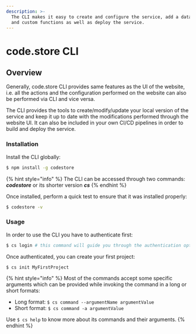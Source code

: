 ```yaml
---
description: >-
  The CLI makes it easy to create and configure the service, add a data schema
  and custom functions as well as deploy the service.
---
```


# code.store CLI

## Overview

Generally, code.store CLI provides same features as the UI of the website, i.e. all the actions and the configuration performed on the website can also be performed via CLI and vice versa.

The CLI provides the tools to create/modify/update your local version of the service and keep it up to date with the modifications performed through the website UI. It can also be included in your own CI/CD pipelines in order to build and deploy the service.

### Installation

Install the CLI globally:

```bash
$ npm install -g codestore
```

{% hint style="info" %}
The CLI can be accessed through two commands: _**codestore**_ or its shorter version _**cs**_
{% endhint %}

Once installed, perform a quick test to ensure that it was installed properly:

```bash
$ codestore -v
```

### Usage

In order to use the CLI you have to authenticate first:

```bash
$ cs login # this command will guide you through the authentication options
```

Once authenticated, you can create your first project:

```text
$ cs init MyFirstProject
```

{% hint style="info" %}
Most of the commands accept some specific arguments which can be provided while invoking the command in a long or short formats:

* Long format: `$ cs command --argumentName argumentValue`
* Short format: `$ cs command -a argumentValue`

Use `$ cs help` to know more about its commands and their arguments.
{% endhint %}


